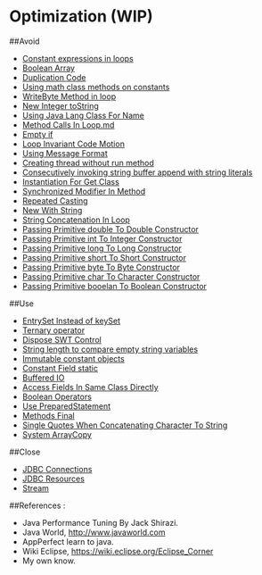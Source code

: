 Optimization (WIP)
============

##Avoid

* [Constant expressions in loops](https://github.com/vicboma1/optimization/blob/master/avoid/ConstantExpressionsInLoops.md)
* [Boolean Array](https://github.com/vicboma1/optimization/blob/master/avoid/BooleanArray.md)
* [Duplication Code](https://github.com/vicboma1/optimization/blob/master/avoid/DuplicationCode.md)
* [Using math class methods on constants](https://github.com/vicboma1/optimization/blob/master/avoid/UsingMathClassMethodsOnConstants.md)
* [WriteByte Method in loop](https://github.com/vicboma1/optimization/blob/master/avoid/WriteByteMethodInLoop.md)
* [New Integer toString](https://github.com/vicboma1/optimization/blob/master/avoid/NewIntegerToString.md)
* [Using Java Lang Class For Name](https://github.com/vicboma1/optimization/blob/master/avoid/UsingJavaLangClassForName.md)
* [Method Calls In Loop.md](https://github.com/vicboma1/optimization/blob/master/avoid/MethodCallsIinLoop.md)
* [Empty if](https://github.com/vicboma1/optimization/blob/master/avoid/EmptyIf.md)
* [Loop Invariant Code Motion](https://github.com/vicboma1/optimization/blob/master/avoid/LoopInvariantCodeMotion.md)
* [Using Message Format](https://github.com/vicboma1/optimization/blob/master/avoid/UsingMessageFormat.md)
* [Creating thread without run method](https://github.com/vicboma1/optimization/blob/master/avoid/CreatingThreadWithoutRunMethod.md)
* [Consecutively invoking string buffer append with string literals](https://github.com/vicboma1/optimization/blob/master/avoid/ConsecutivelyInvokingStringBufferAappendWithStringLiterals.md)
* [Instantiation For Get Class](https://github.com/vicboma1/optimization/blob/master/avoid/AvoidInstantiationForGetClass.md)
* [Synchronized Modifier In Method](https://github.com/vicboma1/optimization/blob/master/avoid/SynchronizedModifierInMethod.md)
* [Repeated Casting](https://github.com/vicboma1/optimization/blob/master/avoid/RepeatedCasting.md)
* [New With String](https://github.com/vicboma1/optimization/blob/master/avoid/NewWithString.md)
* [String Concatenation In Loop](https://github.com/vicboma1/optimization/blob/master/avoid/StringConcatenationInLoop.md)
* [Passing Primitive double To Double Constructor](https://github.com/vicboma1/optimization/blob/master/avoid/PassingPrimitiveDoubleToDoubleConstructor.md)
* [Passing Primitive int To Integer Constructor](https://github.com/vicboma1/optimization/blob/master/avoid/PassingPrimitiveIntToIntegerConstructor.md)
* [Passing Primitive long To Long Constructor](https://github.com/vicboma1/optimization/blob/master/avoid/PassingPrimitivelongToLongConstructor.md)
* [Passing Primitive short To Short Constructor](https://github.com/vicboma1/optimization/blob/master/avoid/PassingPrimitiveshortToShortConstructor.md)
* [Passing Primitive byte To Byte Constructor](https://github.com/vicboma1/optimization/blob/master/avoid/PassingPrimitivebyteToByteConstructor.md)
* [Passing Primitive char To Character Constructor](https://github.com/vicboma1/optimization/blob/master/avoid/PassingPrimitivecharToCharacterConstructor.md)
* [Passing Primitive booelan To Boolean Constructor](https://github.com/vicboma1/optimization/blob/master/avoid/PassingPrimitivebooleanToBooleanConstructor.md)

##Use
* [EntrySet Instead of keySet](https://github.com/vicboma1/optimization/blob/master/use/EntrySetInsteadkeySet.md)
* [Ternary operator ](https://github.com/vicboma1/optimization/blob/master/use/TernaryOperator.md)
* [Dispose SWT Control](https://github.com/vicboma1/optimization/blob/master/use/DisposeSWTControl.md)
* [String length to compare empty string variables](https://github.com/vicboma1/optimization/blob/master/use/StringLengthToCompareEmptyStringVariables.md)
* [Immutable constant objects](https://github.com/vicboma1/optimization/blob/master/use/ImmutableConstantObjects.md)
* [Constant Field static](https://github.com/vicboma1/optimization/blob/master/use/DeclareConstantFieldStatic.md)
* [Buffered IO](https://github.com/vicboma1/optimization/blob/master/use/BufferedIO.md)
* [Access Fields In Same Class Directly](https://github.com/vicboma1/optimization/blob/master/use/AccessFieldsInSameClassDirectly.md)
* [Boolean Operators](https://github.com/vicboma1/optimization/blob/master/use/BooleanOperators.md)
* [Use PreparedStatement](https://github.com/vicboma1/optimization/blob/master/use/UsePreparedStatement.md)
* [Methods Final](https://github.com/vicboma1/optimization/blob/master/use/MethodFinal.md)
* [Single Quotes When Concatenating Character To String](https://github.com/vicboma1/optimization/blob/master/use/SingleQuotesWhenConcatenatingCharacterToString.md)
* [System ArrayCopy](https://github.com/vicboma1/optimization/blob/master/use/ArrayCopy.md)

##Close
* [JDBC Connections](https://github.com/vicboma1/optimization/blob/master/close/JDBCConnections.md)
* [JDBC Resources](https://github.com/vicboma1/optimization/blob/master/close/JDBCResources.md)
* [Stream](https://github.com/vicboma1/optimization/blob/master/close/Stream.md)



##References : 

* Java Performance Tuning By Jack Shirazi.
* Java World, http://www.javaworld.com
* AppPerfect learn to java.
* Wiki Eclipse, https://wiki.eclipse.org/Eclipse_Corner
* My own know.
